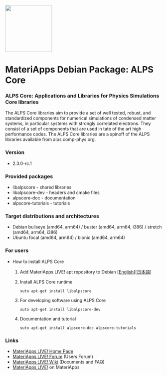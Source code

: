 <img src="https://ma.issp.u-tokyo.ac.jp/wp-content/themes/materiapps/images/materiapps.svg" width=150>

# MateriApps Debian Package: ALPS Core

### ALPS Core: Applications and Libraries for Physics Simulations Core libraries

The ALPS Core libraries aim to provide a set of well tested, robust, and standardized components for numerical simulations of condensed matter systems, in particular systems with strongly correlated electrons. They consist of a set of components that are used in tate of the art high performance codes. The ALPS Core libraries are a spinoff of the ALPS libraries available from alps.comp-phys.org.

### Version

* 2.3.0-rc.1

### Provided packages

* libalpscore - shared libraries
* libalpscore-dev - headers and cmake files
* alpscore-doc - documentation
* alpscore-tutorials - tutorials

### Target distributions and architectures

* Debian bullseye (amd64, arm64) / buster (amd64, arm64, i386) / stretch (amd64, arm64, i386)
* Ubuntu focal (amd64, arm64) / bionic (amd64, arm64)

### For users

* How to install ALPS Core

  1. Add MateriApps LIVE! apt repository to Debian [[English](https://github.com/cmsi/MateriAppsLive/wiki/UsingMateriAppsInDebian-en)][[日本語](https://github.com/cmsi/MateriAppsLive/wiki/UsingMateriAppsInDebian)]

  2. Install ALPS Core runtime

     ```
     suto apt-get install libalpscore
     ```

  3. For developing software using ALPS Core

     ```
     suto apt-get install libalpscore-dev
     ```

  3. Documentation and tutorial

     ```
     suto apt-get install alpscore-doc alpscore-tutorials
     ```

### Links
  
* [MateriApps LIVE! Home Page](http://cmsi.github.io/MateriAppsLive/)
* [MateriApps LIVE! Forum](https://github.com/cmsi/MateriAppsLive-forum/wiki) (Users Forum)
* [MateriApps LIVE! Wiki](https://github.com/cmsi/MateriAppsLive/wiki) (Documents and FAQ)
* [MateriApps LIVE!](https://ma.issp.u-tokyo.ac.jp/en/app/275) on MateriApps
